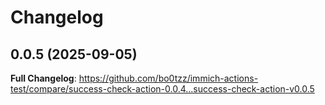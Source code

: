 # Changelog

## 0.0.5 (2025-09-05)

**Full Changelog**: https://github.com/bo0tzz/immich-actions-test/compare/success-check-action-0.0.4...success-check-action-v0.0.5
